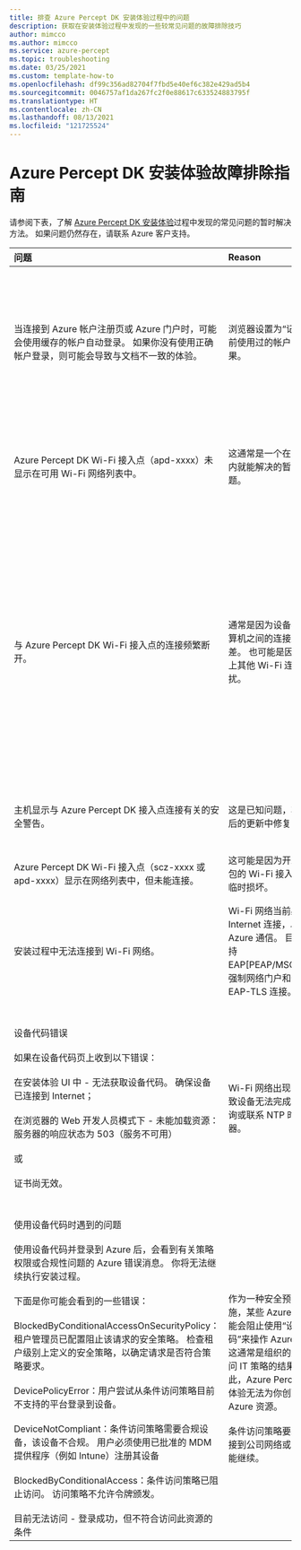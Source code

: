 ```yaml
---
title: 排查 Azure Percept DK 安装体验过程中的问题
description: 获取在安装体验过程中发现的一些较常见问题的故障排除技巧
author: mimcco
ms.author: mimcco
ms.service: azure-percept
ms.topic: troubleshooting
ms.date: 03/25/2021
ms.custom: template-how-to
ms.openlocfilehash: df99c356ad82704f7fbd5e40ef6c382e429ad5b4
ms.sourcegitcommit: 0046757af1da267fc2f0e88617c633524883795f
ms.translationtype: HT
ms.contentlocale: zh-CN
ms.lasthandoff: 08/13/2021
ms.locfileid: "121725524"
---
```

# <a name="azure-percept-dk-setup-experience-troubleshooting-guide"></a>Azure Percept DK 安装体验故障排除指南

请参阅下表，了解 [Azure Percept DK 安装体验](./quickstart-percept-dk-set-up.md)过程中发现的常见问题的暂时解决方法。 如果问题仍然存在，请联系 Azure 客户支持。

|问题|Reason|解决方法|
|:-----|:------|:----------|
|当连接到 Azure 帐户注册页或 Azure 门户时，可能会使用缓存的帐户自动登录。 如果你没有使用正确帐户登录，则可能会导致与文档不一致的体验。|浏览器设置为“记住”你以前使用过的帐户的结果。|在 Azure 页上，选择右上角的帐户名称，然后选择“注销”。接下来，你就能用正确的帐户登录。|
|Azure Percept DK Wi-Fi 接入点（apd-xxxx）未显示在可用 Wi-Fi 网络列表中。|这通常是一个在 15 分钟内就能解决的暂时性问题。|等待网络显示。 如果超过 15 分钟仍未显示，请重启设备。|
|与 Azure Percept DK Wi-Fi 接入点的连接频繁断开。|通常是因为设备与主计算机之间的连接质量差。 也可能是因为主机上其他 Wi-Fi 连接的干扰。|请确保将天线正确附加到开发工具包。 如果开发工具包离主机很远，请尝试把它移近一些。 如果主计算机中正在运行任何其他 Internet 连接（例如 LTE/5G），请关闭这些连接。|
|主机显示与 Azure Percept DK 接入点连接有关的安全警告。|这是已知问题，将在之后的更新中修复它。|继续执行安装过程是安全的。|
|Azure Percept DK Wi-Fi 接入点（scz-xxxx 或 apd-xxxx）显示在网络列表中，但未能连接。|这可能是因为开发工具包的 Wi-Fi 接入点发生临时损坏。|重启开发工具包，然后重试。|
|安装过程中无法连接到 Wi-Fi 网络。|Wi-Fi 网络当前必须具有 Internet 连接，以便与 Azure 通信。 目前不支持 EAP[PEAP/MSCHAP]、强制网络门户和企业 EAP-TLS 连接。|确保 Wi-Fi 网络类型受支持并且具有 Internet 连接。|
|设备代码错误 <br><br> 如果在设备代码页上收到以下错误： <br><br>在安装体验 UI 中 - 无法获取设备代码。 确保设备已连接到 Internet； <br><br> 在浏览器的 Web 开发人员模式下 - 未能加载资源：服务器的响应状态为 503（服务不可用） <br><br>或 <br><br>证书尚无效。 | Wi-Fi 网络出现问题，导致设备无法完成 DNS 查询或联系 NTP 时间服务器。 | 请尝试将以太网电缆插入开发工具包或连接到其他 Wi-Fi 网络，然后重试。 <br><br> 不太常见的原因可能是主计算机的日期/时间不正确。  |
|使用设备代码时遇到的问题<br><br> 使用设备代码并登录到 Azure 后，会看到有关策略权限或合规性问题的 Azure 错误消息。 你将无法继续执行安装过程。<br><br> 下面是你可能会看到的一些错误：<br><br>BlockedByConditionalAccessOnSecurityPolicy：租户管理员已配置阻止该请求的安全策略。 检查租户级别上定义的安全策略，以确定请求是否符合策略要求。 <br><br>DevicePolicyError：用户尝试从条件访问策略目前不支持的平台登录到设备。<br><br>DeviceNotCompliant：条件访问策略需要合规设备，该设备不合规。 用户必须使用已批准的 MDM 提供程序（例如 Intune）注册其设备<br><br>BlockedByConditionalAccess：条件访问策略已阻止访问。 访问策略不允许令牌颁发。<br><br>目前无法访问 - 登录成功，但不符合访问此资源的条件   |作为一种安全预防措施，某些 Azure 租户可能会阻止使用“设备代码”来操作 Azure 资源。 这通常是组织的条件访问 IT 策略的结果。 因此，Azure Percept 安装体验无法为你创建任何 Azure 资源。 <br><br>条件访问策略要求你连接到公司网络或 VPN 才能继续。    |与你的组织合作，了解他们的条件访问 IT 策略。  |